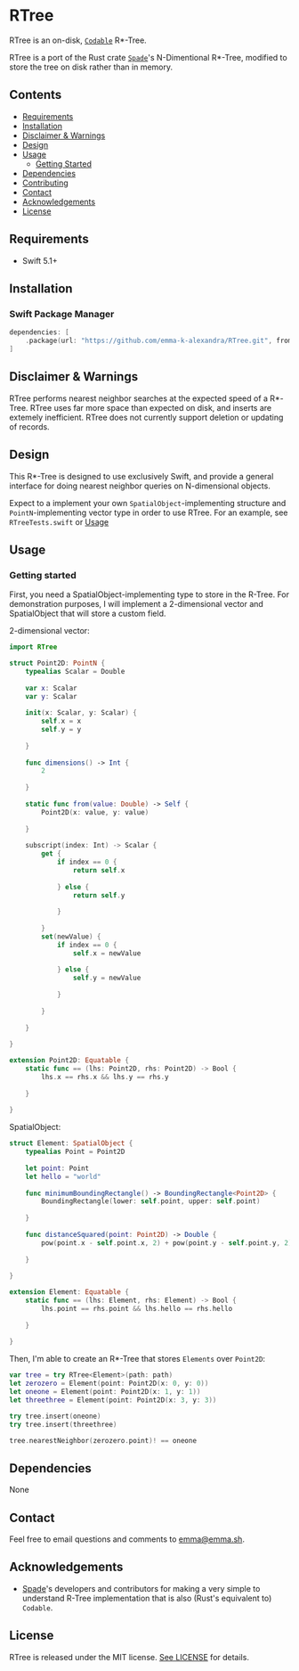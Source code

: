 # RTree

RTree is an on-disk, [`Codable`](https://developer.apple.com/documentation/foundation/archives_and_serialization/encoding_and_decoding_custom_types) R*-Tree.

RTree is a port of the Rust crate [`Spade`](https://crates.io/crates/spade)'s N-Dimentional R*-Tree, modified to store the tree on disk rather than in memory. 

## Contents
- [Requirements](#requirements)
- [Installation](#installation)
- [Disclaimer & Warnings](#disclaimer--warnings)
- [Design](#design)
- [Usage](#usage)
    - [Getting Started](#getting-started)
- [Dependencies](#dependencies)
- [Contributing](#contributing)
- [Contact](#contact)
- [Acknowledgements](#acknowledgements)
- [License](#license)

## Requirements
- Swift 5.1+

## Installation

### Swift Package Manager
```swift
dependencies: [
    .package(url: "https://github.com/emma-k-alexandra/RTree.git", from: "2.1.2")
]
```

## Disclaimer & Warnings
RTree performs nearest neighbor searches at the expected speed of a R*-Tree. RTree uses far more space than expected on disk, and inserts are extemely inefficient. RTree does not currently support deletion or updating of records. 

## Design
This R*-Tree is designed to use exclusively Swift, and provide a general interface for doing nearest neighbor queries on N-dimensional objects.

Expect to a implement your own `SpatialObject`-implementing structure and `PointN`-implementing vector type in order to use RTree. For an example, see `RTreeTests.swift` or [Usage](#usage)

## Usage 

### Getting started
First, you need a SpatialObject-implementing type to store in the R-Tree. For demonstration purposes, I will implement a 2-dimensional vector and SpatialObject that will store a custom field.

2-dimensional vector:
```swift
import RTree

struct Point2D: PointN {
    typealias Scalar = Double
    
    var x: Scalar
    var y: Scalar
    
    init(x: Scalar, y: Scalar) {
        self.x = x
        self.y = y
        
    }
    
    func dimensions() -> Int {
        2
        
    }
    
    static func from(value: Double) -> Self {
        Point2D(x: value, y: value)
        
    }
    
    subscript(index: Int) -> Scalar {
        get {
            if index == 0 {
                return self.x
                
            } else {
                return self.y
                
            }
            
        }
        set(newValue) {
            if index == 0 {
                self.x = newValue
                
            } else {
                self.y = newValue
                
            }
             
        }
        
    }
    
}

extension Point2D: Equatable {
    static func == (lhs: Point2D, rhs: Point2D) -> Bool {
        lhs.x == rhs.x && lhs.y == rhs.y
        
    }
    
}
```

SpatialObject:
```swift
struct Element: SpatialObject {
    typealias Point = Point2D
        
    let point: Point
    let hello = "world"
    
    func minimumBoundingRectangle() -> BoundingRectangle<Point2D> {
        BoundingRectangle(lower: self.point, upper: self.point)
        
    }
    
    func distanceSquared(point: Point2D) -> Double {
        pow(point.x - self.point.x, 2) + pow(point.y - self.point.y, 2)
        
    }
    
}

extension Element: Equatable {
    static func == (lhs: Element, rhs: Element) -> Bool {
        lhs.point == rhs.point && lhs.hello == rhs.hello
        
    }
    
}
```

Then, I'm able to create an R*-Tree that stores `Elements` over `Point2D`:

```swift
var tree = try RTree<Element>(path: path)
let zerozero = Element(point: Point2D(x: 0, y: 0))
let oneone = Element(point: Point2D(x: 1, y: 1))
let threethree = Element(point: Point2D(x: 3, y: 3))

try tree.insert(oneone)
try tree.insert(threethree)

tree.nearestNeighbor(zerozero.point)! == oneone
```

## Dependencies
None

## Contact
Feel free to email questions and comments to [emma@emma.sh](mailto:emma@emma.sh). 

## Acknowledgements
- [Spade](https://crates.io/crates/spade)'s developers and contributors for making a very simple to understand R-Tree implementation that is also (Rust's equivalent to) `Codable`.

## License

RTree is released under the MIT license. [See LICENSE](https://github.com/emma-k-alexandra/RTree/blob/master/LICENSE) for details.
